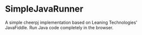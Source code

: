 # SimpleJavaRunner
A simple cheerpj implementation based on Leaning Technologies' JavaFiddle. Run Java code completely in the browser.
